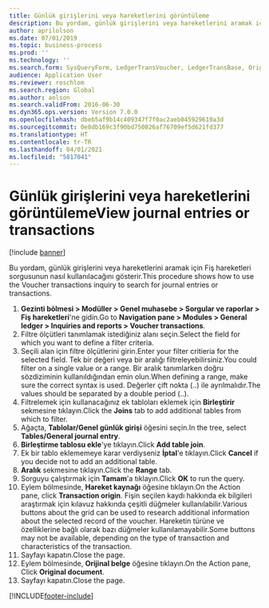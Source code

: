 ```yaml
---
title: Günlük girişlerini veya hareketlerini görüntüleme
description: Bu yordam, günlük girişlerini veya hareketlerini aramak için Fiş hareketleri sorgusunun nasıl kullanılacağını gösterir.
author: aprilolson
ms.date: 07/01/2019
ms.topic: business-process
ms.prod: ''
ms.technology: ''
ms.search.form: SysQueryForm, LedgerTransVoucher, LedgerTransBase, Originaldocuments
audience: Application User
ms.reviewer: roschlom
ms.search.region: Global
ms.author: aolson
ms.search.validFrom: 2016-06-30
ms.dyn365.ops.version: Version 7.0.0
ms.openlocfilehash: dbeb5af9b14c409347f7f0ac2aeb045929619a3d
ms.sourcegitcommit: 0e8db169c3f90bd750826af76709ef5d621fd377
ms.translationtype: HT
ms.contentlocale: tr-TR
ms.lasthandoff: 04/01/2021
ms.locfileid: "5817041"
---
```

# <a name="view-journal-entries-or-transactions"></a><span data-ttu-id="34ff1-103">Günlük girişlerini veya hareketlerini görüntüleme</span><span class="sxs-lookup"><span data-stu-id="34ff1-103">View journal entries or transactions</span></span>

[!include [banner](../../includes/banner.md)]

<span data-ttu-id="34ff1-104">Bu yordam, günlük girişlerini veya hareketlerini aramak için Fiş hareketleri sorgusunun nasıl kullanılacağını gösterir.</span><span class="sxs-lookup"><span data-stu-id="34ff1-104">This procedure shows how to use the Voucher transactions inquiry to search for journal entries or transactions.</span></span>

1. <span data-ttu-id="34ff1-105">**Gezinti bölmesi > Modüller > Genel muhasebe > Sorgular ve raporlar > Fiş hareketleri**'ne gidin.</span><span class="sxs-lookup"><span data-stu-id="34ff1-105">Go to **Navigation pane > Modules > General ledger > Inquiries and reports > Voucher transactions**.</span></span>
2. <span data-ttu-id="34ff1-106">Filtre ölçütleri tanımlamak istediğiniz alanı seçin.</span><span class="sxs-lookup"><span data-stu-id="34ff1-106">Select the field for which you want to define a filter criteria.</span></span>
3. <span data-ttu-id="34ff1-107">Seçili alan için filtre ölçütlerini girin.</span><span class="sxs-lookup"><span data-stu-id="34ff1-107">Enter your filter critieria for the selected field.</span></span> <span data-ttu-id="34ff1-108">Tek bir değeri veya bir aralığı filtreleyebilirsiniz.</span><span class="sxs-lookup"><span data-stu-id="34ff1-108">You could filter on a single value or a range.</span></span> <span data-ttu-id="34ff1-109">Bir aralık tanımlarken doğru sözdiziminin kullanıldığından emin olun.</span><span class="sxs-lookup"><span data-stu-id="34ff1-109">When defining a range, make sure the correct syntax is used.</span></span> <span data-ttu-id="34ff1-110">Değerler çift nokta (..) ile ayrılmalıdır.</span><span class="sxs-lookup"><span data-stu-id="34ff1-110">The values should be separated by a double period (..).</span></span>  
4. <span data-ttu-id="34ff1-111">Filtrelemek için kullanacağınız ek tabloları eklemek için **Birleştirir** sekmesine tıklayın.</span><span class="sxs-lookup"><span data-stu-id="34ff1-111">Click the **Joins** tab to add additional tables from which to filter.</span></span>
5. <span data-ttu-id="34ff1-112">Ağaçta, **Tablolar/Genel günlük girişi** öğesini seçin.</span><span class="sxs-lookup"><span data-stu-id="34ff1-112">In the tree, select **Tables/General journal entry**.</span></span>
6. <span data-ttu-id="34ff1-113">**Birleştirme tablosu ekle**'ye tıklayın.</span><span class="sxs-lookup"><span data-stu-id="34ff1-113">Click **Add table join**.</span></span>
7. <span data-ttu-id="34ff1-114">Ek bir tablo eklememeye karar verdiyseniz **İptal**'e tıklayın.</span><span class="sxs-lookup"><span data-stu-id="34ff1-114">Click **Cancel** if you decide not to add an additional table.</span></span>
8. <span data-ttu-id="34ff1-115">**Aralık** sekmesine tıklayın.</span><span class="sxs-lookup"><span data-stu-id="34ff1-115">Click the **Range** tab.</span></span>
9. <span data-ttu-id="34ff1-116">Sorguyu çalıştırmak için **Tamam**'a tıklayın.</span><span class="sxs-lookup"><span data-stu-id="34ff1-116">Click **OK** to run the query.</span></span>
10. <span data-ttu-id="34ff1-117">Eylem bölmesinde,  **Hareket kaynağı** öğesine tıklayın.</span><span class="sxs-lookup"><span data-stu-id="34ff1-117">On the Action pane, click **Transaction origin**.</span></span> <span data-ttu-id="34ff1-118">Fişin seçilen kaydı hakkında ek bilgileri araştırmak için kılavuz hakkında çeşitli düğmeler kullanılabilir.</span><span class="sxs-lookup"><span data-stu-id="34ff1-118">Various buttons about the grid can be used to research additional information about the selected record of the voucher.</span></span> <span data-ttu-id="34ff1-119">Hareketin türüne ve özelliklerine bağlı olarak bazı düğmeler kullanılamayabilir.</span><span class="sxs-lookup"><span data-stu-id="34ff1-119">Some buttons may not be available, depending on the type of transaction and characteristics of the transaction.</span></span>
11. <span data-ttu-id="34ff1-120">Sayfayı kapatın.</span><span class="sxs-lookup"><span data-stu-id="34ff1-120">Close the page.</span></span>
12. <span data-ttu-id="34ff1-121">Eylem bölmesinde, **Orijinal belge** öğesine tıklayın.</span><span class="sxs-lookup"><span data-stu-id="34ff1-121">On the Action pane, Click **Original document**.</span></span>
13. <span data-ttu-id="34ff1-122">Sayfayı kapatın.</span><span class="sxs-lookup"><span data-stu-id="34ff1-122">Close the page.</span></span>



[!INCLUDE[footer-include](../../../includes/footer-banner.md)]
